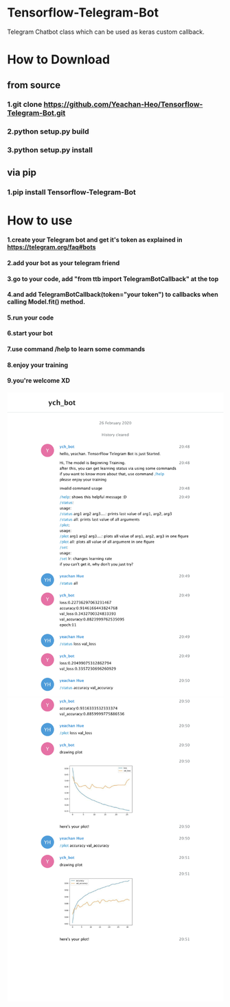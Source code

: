 # Tensorflow-Telegram-Bot
Telegram Chatbot class which can be used as keras custom callback.
# How to Download
## from source
### 1.git clone https://github.com/Yeachan-Heo/Tensorflow-Telegram-Bot.git
### 2.python setup.py build
### 3.python setup.py install
## via pip
### 1.pip install Tensorflow-Telegram-Bot
# How to use
#### 1.create your Telegram bot and get it's token as explained in https://telegram.org/faq#bots  
#### 2.add your bot as your telegram friend  
#### 3.go to your code, add "from ttb import TelegramBotCallback" at the top 
#### 4.and add TelegramBotCallback(token="your token") to callbacks when calling Model.fit() method.
#### 5.run your code  
#### 6.start your bot  
#### 7.use command /help to learn some commands  
#### 8.enjoy your training  
#### 9.you're welcome XD  

![Alt Image text](/example-1.jpg?raw=true "example")
![Alt Image text](/example-2.jpg?raw=true)
